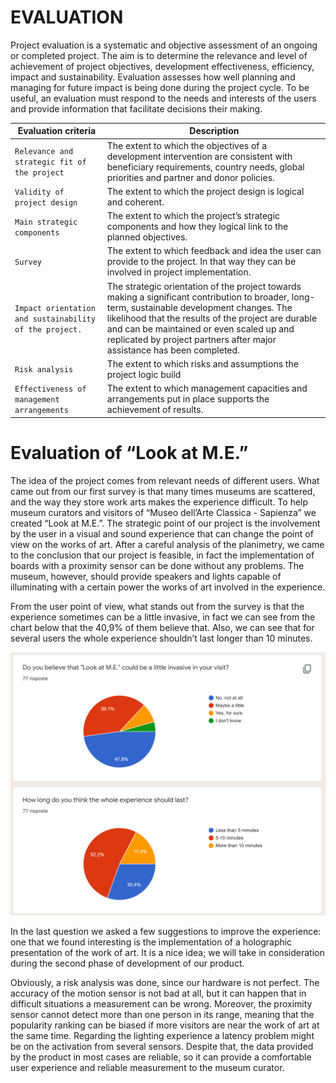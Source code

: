 # EVALUATION 

Project evaluation is a systematic and objective assessment of an ongoing or completed project. The aim is to determine the relevance and level of achievement of project objectives, development effectiveness, efficiency, impact and sustainability.  Evaluation assesses how well planning and managing for future impact is being done during the project cycle. To be useful, an evaluation must respond to the needs and interests of the users and provide information that facilitate decisions their making. 

|Evaluation criteria                  |Description                          |
|-----------------------------|-------------------------------|
|`Relevance and strategic fit of the project` |The extent to which the objectives of a development intervention are consistent with beneficiary requirements, country needs, global priorities and partner and donor policies.|            
|`Validity of project design  ` |The extent to which the project design is logical and coherent.|
|`Main strategic components ` |The extent to which the project’s strategic components and how they logical link to the planned objectives.|
|`Survey ` |The extent to which feedback and idea the user can provide to the project. In that way they can be involved in project implementation. |            
|`Impact orientation and sustainability of the project.` |The strategic orientation of the project towards making a significant contribution to broader, long-term, sustainable development changes. The likelihood that the results of the project are durable and can be maintained or even scaled up and replicated by project partners after major assistance has been completed.  |
|`Risk analysis ` |The extent to which risks and assumptions the project logic build |
|`Effectiveness of management arrangements ` |The extent to which management capacities and arrangements put in place supports the achievement of results. |
 
 


# Evaluation of “Look at M.E.” 

The idea of the project comes from relevant needs of different users. What came out from our first survey is that many times museums are scattered, and the way they store work arts makes the experience difficult. To help museum curators and visitors of “Museo dell’Arte Classica - Sapienza” we created “Look at M.E.”.  The strategic point of our project is the involvement by the user in a visual and sound experience that can change the point of view on the works of art.  After a careful analysis of the planimetry, we came to the conclusion that our project is feasible, in fact the implementation of boards with a proximity sensor can be done without any problems. The museum, however, should provide speakers and lights capable of illuminating with a certain power the works of art involved in the experience. 
 
From the user point of view, what stands out from the survey is that the experience sometimes can be a little invasive, in fact we can see from the chart below that the 40,9% of them believe that. Also, we can see that for several users the whole experience shouldn’t last longer than 10 minutes. 
 
![Survey](https://github.com/giovanniruocco/smartmuseum/blob/master/images/Survey.PNG)

In the last question we asked a few suggestions to improve the experience: one that we found interesting is the implementation of a holographic presentation of the work of art. It is a nice idea; we will take in consideration during the second phase of development of our product. 
 
Obviously, a risk analysis was done, since our hardware is not perfect. The accuracy of the motion sensor is not bad at all, but it can happen that in difficult situations a measurement can be wrong. Moreover, the proximity sensor cannot detect more than one person in its range, meaning that the popularity ranking can be biased if more visitors are near the work of art at the same time. Regarding the lighting experience a latency problem might be on the activation from several sensors. Despite that, the data provided by the product in most cases are reliable, so it can provide a comfortable user experience and reliable measurement to the museum curator. 
